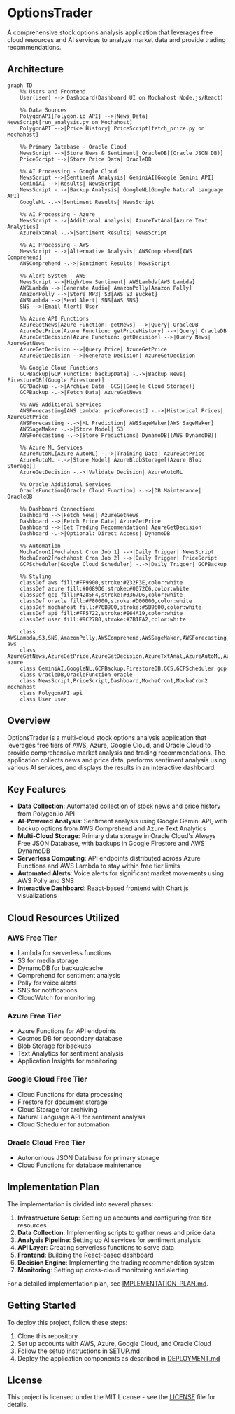 # OptionsTrader

A comprehensive stock options analysis application that leverages free cloud resources and AI services to analyze market data and provide trading recommendations.

## Architecture

```mermaid
graph TD
    %% Users and Frontend
    User(User) --> Dashboard(Dashboard UI on Mochahost Node.js/React)
    
    %% Data Sources
    PolygonAPI[Polygon.io API] -->|News Data| NewsScript[run_analysis.py on Mochahost]
    PolygonAPI -->|Price History| PriceScript[fetch_price.py on Mochahost]
    
    %% Primary Database - Oracle Cloud
    NewsScript -->|Store News & Sentiment| OracleDB[(Oracle JSON DB)]
    PriceScript -->|Store Price Data| OracleDB
    
    %% AI Processing - Google Cloud
    NewsScript -->|Sentiment Analysis| GeminiAI[Google Gemini API]
    GeminiAI -->|Results| NewsScript
    NewsScript -.->|Backup Analysis| GoogleNL[Google Natural Language API]
    GoogleNL -.->|Sentiment Results| NewsScript
    
    %% AI Processing - Azure
    NewsScript -.->|Additional Analysis| AzureTxtAnal[Azure Text Analytics]
    AzureTxtAnal -.->|Sentiment Results| NewsScript
    
    %% AI Processing - AWS
    NewsScript -.->|Alternative Analysis| AWSComprehend[AWS Comprehend]
    AWSComprehend -.->|Sentiment Results| NewsScript
    
    %% Alert System - AWS
    NewsScript -->|High/Low Sentiment| AWSLambda[AWS Lambda]
    AWSLambda -->|Generate Audio| AmazonPolly[Amazon Polly]
    AmazonPolly -->|Store MP3| S3[AWS S3 Bucket]
    AWSLambda -->|Send Alert| SNS[AWS SNS]
    SNS -->|Email Alert| User
    
    %% Azure API Functions
    AzureGetNews[Azure Function: getNews] -->|Query| OracleDB
    AzureGetPrice[Azure Function: getPriceHistory] -->|Query| OracleDB
    AzureGetDecision[Azure Function: getDecision] -->|Query News| AzureGetNews
    AzureGetDecision -->|Query Price| AzureGetPrice
    AzureGetDecision -->|Generate Decision| AzureGetDecision
    
    %% Google Cloud Functions
    GCPBackup[GCP Function: backupData] -.->|Backup News| FirestoreDB[(Google Firestore)]
    GCPBackup -.->|Archive Data| GCS[(Google Cloud Storage)]
    GCPBackup -.->|Fetch Data| AzureGetNews
    
    %% AWS Additional Services
    AWSForecasting[AWS Lambda: priceForecast] -.->|Historical Prices| AzureGetPrice
    AWSForecasting -.->|ML Prediction| AWSSageMaker[AWS SageMaker]
    AWSSageMaker -.->|Store Model| S3
    AWSForecasting -.->|Store Predictions| DynamoDB[(AWS DynamoDB)]
    
    %% Azure ML Services
    AzureAutoML[Azure AutoML] -.->|Training Data| AzureGetPrice
    AzureAutoML -.->|Store Model| AzureBlobStorage[(Azure Blob Storage)]
    AzureGetDecision -.->|Validate Decision| AzureAutoML
    
    %% Oracle Additional Services
    OracleFunction[Oracle Cloud Function] -.->|DB Maintenance| OracleDB
    
    %% Dashboard Connections
    Dashboard -->|Fetch News| AzureGetNews
    Dashboard -->|Fetch Price Data| AzureGetPrice
    Dashboard -->|Get Trading Recommendation| AzureGetDecision
    Dashboard -.->|Optional: Direct Access| DynamoDB
    
    %% Automation
    MochaCron1[Mochahost Cron Job 1] -->|Daily Trigger| NewsScript
    MochaCron2[Mochahost Cron Job 2] -->|Daily Trigger| PriceScript
    GCPScheduler[Google Cloud Scheduler] -.->|Daily Trigger| GCPBackup
    
    %% Styling
    classDef aws fill:#FF9900,stroke:#232F3E,color:white
    classDef azure fill:#0089D6,stroke:#0072C6,color:white
    classDef gcp fill:#4285F4,stroke:#3367D6,color:white
    classDef oracle fill:#F80000,stroke:#D00000,color:white
    classDef mochahost fill:#76B900,stroke:#5B9600,color:white
    classDef api fill:#FF5722,stroke:#E64A19,color:white
    classDef user fill:#9C27B0,stroke:#7B1FA2,color:white
    
    class AWSLambda,S3,SNS,AmazonPolly,AWSComprehend,AWSSageMaker,AWSForecasting,DynamoDB aws
    class AzureGetNews,AzureGetPrice,AzureGetDecision,AzureTxtAnal,AzureAutoML,AzureBlobStorage azure
    class GeminiAI,GoogleNL,GCPBackup,FirestoreDB,GCS,GCPScheduler gcp
    class OracleDB,OracleFunction oracle
    class NewsScript,PriceScript,Dashboard,MochaCron1,MochaCron2 mochahost
    class PolygonAPI api
    class User user
```

## Overview

OptionsTrader is a multi-cloud stock options analysis application that leverages free tiers of AWS, Azure, Google Cloud, and Oracle Cloud to provide comprehensive market analysis and trading recommendations. The application collects news and price data, performs sentiment analysis using various AI services, and displays the results in an interactive dashboard.

## Key Features

- **Data Collection**: Automated collection of stock news and price history from Polygon.io API
- **AI-Powered Analysis**: Sentiment analysis using Google Gemini API, with backup options from AWS Comprehend and Azure Text Analytics
- **Multi-Cloud Storage**: Primary data storage in Oracle Cloud's Always Free JSON Database, with backups in Google Firestore and AWS DynamoDB
- **Serverless Computing**: API endpoints distributed across Azure Functions and AWS Lambda to stay within free tier limits
- **Automated Alerts**: Voice alerts for significant market movements using AWS Polly and SNS
- **Interactive Dashboard**: React-based frontend with Chart.js visualizations

## Cloud Resources Utilized

### AWS Free Tier
- Lambda for serverless functions
- S3 for media storage
- DynamoDB for backup/cache
- Comprehend for sentiment analysis
- Polly for voice alerts
- SNS for notifications
- CloudWatch for monitoring

### Azure Free Tier
- Azure Functions for API endpoints
- Cosmos DB for secondary database
- Blob Storage for backups
- Text Analytics for sentiment analysis
- Application Insights for monitoring

### Google Cloud Free Tier
- Cloud Functions for data processing
- Firestore for document storage
- Cloud Storage for archiving
- Natural Language API for sentiment analysis
- Cloud Scheduler for automation

### Oracle Cloud Free Tier
- Autonomous JSON Database for primary storage
- Cloud Functions for database maintenance

## Implementation Plan

The implementation is divided into several phases:

1. **Infrastructure Setup**: Setting up accounts and configuring free tier resources
2. **Data Collection**: Implementing scripts to gather news and price data
3. **Analysis Pipeline**: Setting up AI services for sentiment analysis
4. **API Layer**: Creating serverless functions to serve data
5. **Frontend**: Building the React-based dashboard
6. **Decision Engine**: Implementing the trading recommendation system
7. **Monitoring**: Setting up cross-cloud monitoring and alerting

For a detailed implementation plan, see [IMPLEMENTATION_PLAN.md](IMPLEMENTATION_PLAN.md).

## Getting Started

To deploy this project, follow these steps:

1. Clone this repository
2. Set up accounts with AWS, Azure, Google Cloud, and Oracle Cloud
3. Follow the setup instructions in [SETUP.md](SETUP.md)
4. Deploy the application components as described in [DEPLOYMENT.md](DEPLOYMENT.md)

## License

This project is licensed under the MIT License - see the [LICENSE](LICENSE) file for details.
